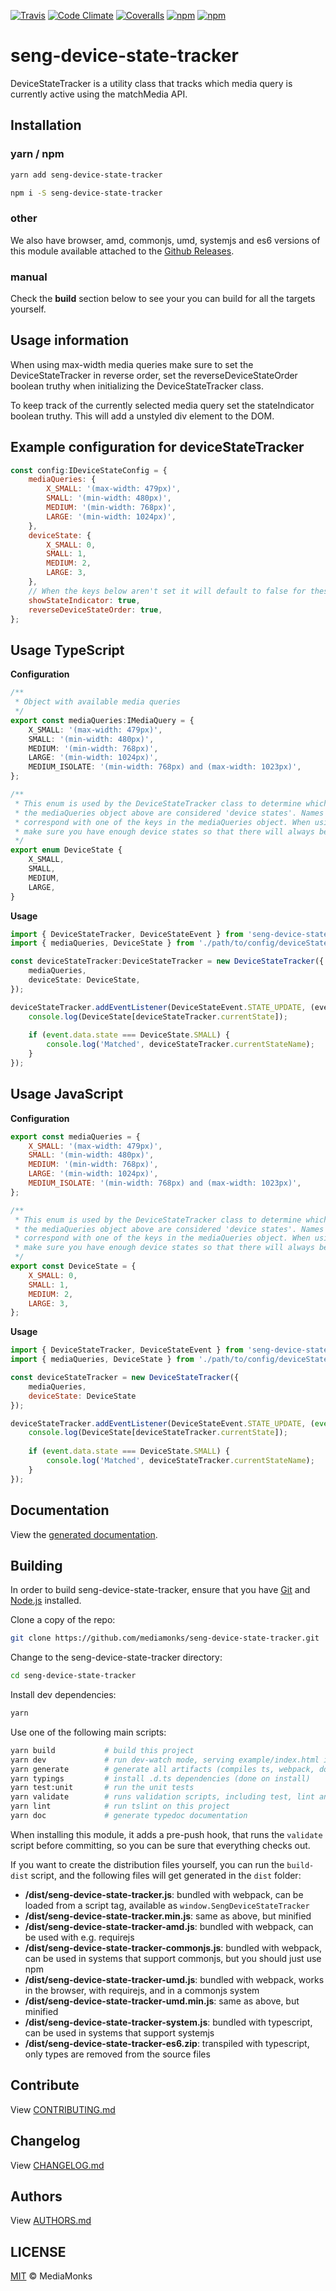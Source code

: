 [![Travis](https://img.shields.io/travis/mediamonks/seng-device-state-tracker.svg?maxAge=2592000)](https://travis-ci.org/mediamonks/seng-device-state-tracker)
[![Code Climate](https://img.shields.io/codeclimate/github/mediamonks/seng-device-state-tracker.svg?maxAge=2592000)](https://codeclimate.com/github/mediamonks/seng-device-state-tracker)
[![Coveralls](https://img.shields.io/coveralls/mediamonks/seng-device-state-tracker.svg?maxAge=2592000)](https://coveralls.io/github/mediamonks/seng-device-state-tracker?branch=master)
[![npm](https://img.shields.io/npm/v/seng-device-state-tracker.svg?maxAge=2592000)](https://www.npmjs.com/package/seng-device-state-tracker)
[![npm](https://img.shields.io/npm/dm/seng-device-state-tracker.svg?maxAge=2592000)](https://www.npmjs.com/package/seng-device-state-tracker)

# seng-device-state-tracker

DeviceStateTracker is a utility class that tracks which media query is currently active using the matchMedia API.

## Installation

### yarn / npm

```sh
yarn add seng-device-state-tracker
```

```sh
npm i -S seng-device-state-tracker
```

### other

We also have browser, amd, commonjs, umd, systemjs and es6 versions of
this module available attached to the [Github Releases](https://github.com/mediamonks/seng-device-state-tracker/releases).

<!---

Note: The below cannot be used yet, as there is no way to link to a
specific version yet without updating this readme manually after each
new version.


### browser

```html
<script src="http://mediamonks-development.s3.amazonaws.com/seng/libs/seng-device-state-tracker/1.2.0/seng-device-state-tracker.min.js"></script>
```
```js
console.log(window.SengDeviceStateTracker)
```

### other

Besides the browser version, there are other versions available for
download as well:

- [browser](http://mediamonks-development.s3.amazonaws.com/seng/libs/seng-device-state-tracker/1.2.0/seng-device-state-tracker.js) (and [minified](http://mediamonks-development.s3.amazonaws.com/seng/libs/seng-device-state-tracker/1.2.0/seng-device-state-tracker.min.js))
- [umd](http://mediamonks-development.s3.amazonaws.com/seng/libs/seng-device-state-tracker/1.2.0/seng-device-state-tracker.js) (and [minified](http://mediamonks-development.s3.amazonaws.com/seng/libs/seng-device-state-tracker/1.2.0/seng-device-state-tracker-umd.min.js))
- [amd](http://mediamonks-development.s3.amazonaws.com/seng/libs/seng-device-state-tracker/1.2.0/seng-device-state-tracker-amd.js)
- [commonjs](http://mediamonks-development.s3.amazonaws.com/seng/libs/seng-device-state-tracker/1.2.0/seng-device-state-tracker-commonjs.js)
- [systemjs](http://mediamonks-development.s3.amazonaws.com/seng/libs/seng-device-state-tracker/1.2.0/seng-device-state-tracker-system.js)
- [es6](http://mediamonks-development.s3.amazonaws.com/seng/libs/seng-device-state-tracker/1.2.0/seng-device-state-tracker-es6.zip)

-->

### manual

Check the **build** section below to see your you can build for all the
targets yourself.

## Usage information
When using max-width media queries make sure to set the DeviceStateTracker in reverse order, set the 
reverseDeviceStateOrder boolean truthy when initializing the DeviceStateTracker class.
 
To keep track of the currently selected media query set the stateIndicator boolean truthy. This will add a unstyled
div element to the DOM.  

## Example configuration for deviceStateTracker
```js
const config:IDeviceStateConfig = {
	mediaQueries: {
		X_SMALL: '(max-width: 479px)',
		SMALL: '(min-width: 480px)',
		MEDIUM: '(min-width: 768px)',
		LARGE: '(min-width: 1024px)',
	},
	deviceState: {
		X_SMALL: 0,
		SMALL: 1,
		MEDIUM: 2,
		LARGE: 3,
	},
	// When the keys below aren't set it will default to false for these options 
	showStateIndicator: true,
	reverseDeviceStateOrder: true,
};
```

## Usage TypeScript

**Configuration**
```ts
/**
 * Object with available media queries
 */
export const mediaQueries:IMediaQuery = {
	X_SMALL: '(max-width: 479px)',
	SMALL: '(min-width: 480px)',
	MEDIUM: '(min-width: 768px)',
	LARGE: '(min-width: 1024px)',
	MEDIUM_ISOLATE: '(min-width: 768px) and (max-width: 1023px)',
};

/**
 * This enum is used by the DeviceStateTracker class to determine which of the media queries in
 * the mediaQueries object above are considered 'device states'. Names of this enum have to
 * correspond with one of the keys in the mediaQueries object. When using the DeviceStateTracker,
 * make sure you have enough device states so that there will always be one with a matching media query.
 */
export enum DeviceState {
	X_SMALL,
	SMALL,
	MEDIUM,
	LARGE,
}
```

**Usage**
```ts
import { DeviceStateTracker, DeviceStateEvent } from 'seng-device-state-tracker';
import { mediaQueries, DeviceState } from './path/to/config/deviceStateConfig';

const deviceStateTracker:DeviceStateTracker = new DeviceStateTracker({
	mediaQueries,
	deviceState: DeviceState,
});

deviceStateTracker.addEventListener(DeviceStateEvent.STATE_UPDATE, (event:DeviceStateEvent) => {
	console.log(DeviceState[deviceStateTracker.currentState]);
	
	if (event.data.state === DeviceState.SMALL) {
		console.log('Matched', deviceStateTracker.currentStateName);
	}
});
```

## Usage JavaScript

**Configuration**
```js
export const mediaQueries = {
	X_SMALL: '(max-width: 479px)',
	SMALL: '(min-width: 480px)',
	MEDIUM: '(min-width: 768px)',
	LARGE: '(min-width: 1024px)',
	MEDIUM_ISOLATE: '(min-width: 768px) and (max-width: 1023px)',
};

/**
 * This enum is used by the DeviceStateTracker class to determine which of the media queries in
 * the mediaQueries object above are considered 'device states'. Names of this enum have to
 * correspond with one of the keys in the mediaQueries object. When using the DeviceStateTracker,
 * make sure you have enough device states so that there will always be one with a matching media query.
 */
export const DeviceState = {
	X_SMALL: 0,
	SMALL: 1,
	MEDIUM: 2,
	LARGE: 3,
};
```

**Usage**
```js
import { DeviceStateTracker, DeviceStateEvent } from 'seng-device-state-tracker';
import { mediaQueries, DeviceState } from './path/to/config/deviceStateConfig';

const deviceStateTracker = new DeviceStateTracker({
	mediaQueries,
	deviceState: DeviceState
});

deviceStateTracker.addEventListener(DeviceStateEvent.STATE_UPDATE, (event) => {
	console.log(DeviceState[deviceStateTracker.currentState]);
	
	if (event.data.state === DeviceState.SMALL) {
		console.log('Matched', deviceStateTracker.currentStateName);
	}
});
```

## Documentation

View the [generated documentation](http://mediamonks.github.io/seng-device-state-tracker/).


## Building

In order to build seng-device-state-tracker, ensure that you have [Git](http://git-scm.com/downloads)
and [Node.js](http://nodejs.org/) installed.

Clone a copy of the repo:
```sh
git clone https://github.com/mediamonks/seng-device-state-tracker.git
```

Change to the seng-device-state-tracker directory:
```sh
cd seng-device-state-tracker
```

Install dev dependencies:
```sh
yarn
```

Use one of the following main scripts:
```sh
yarn build           # build this project
yarn dev             # run dev-watch mode, serving example/index.html in the browser
yarn generate        # generate all artifacts (compiles ts, webpack, docs and coverage)
yarn typings         # install .d.ts dependencies (done on install)
yarn test:unit       # run the unit tests
yarn validate        # runs validation scripts, including test, lint and coverage check
yarn lint            # run tslint on this project
yarn doc             # generate typedoc documentation
```

When installing this module, it adds a pre-push hook, that runs the `validate`
script before committing, so you can be sure that everything checks out.

If you want to create the distribution files yourself, you can run the
`build-dist` script, and the following files will get generated in the
`dist` folder:

- **/dist/seng-device-state-tracker.js**: bundled with webpack, can be loaded from
	a script tag, available as `window.SengDeviceStateTracker`
- **/dist/seng-device-state-tracker.min.js**: same as above, but minified
- **/dist/seng-device-state-tracker-amd.js**: bundled with webpack, can be used
	with e.g. requirejs
- **/dist/seng-device-state-tracker-commonjs.js**: bundled with webpack, can be
	used in systems that support commonjs, but you should just use npm
- **/dist/seng-device-state-tracker-umd.js**: bundled with webpack, works in the
	browser, with requirejs, and in a commonjs system
- **/dist/seng-device-state-tracker-umd.min.js**: same as above, but minified
- **/dist/seng-device-state-tracker-system.js**: bundled with typescript, can be
	used in systems	that support systemjs
- **/dist/seng-device-state-tracker-es6.zip**: transpiled with typescript, only
	types are removed from the source files

## Contribute

View [CONTRIBUTING.md](./CONTRIBUTING.md)


## Changelog

View [CHANGELOG.md](./CHANGELOG.md)


## Authors

View [AUTHORS.md](./AUTHORS.md)


## LICENSE

[MIT](./LICENSE) © MediaMonks


